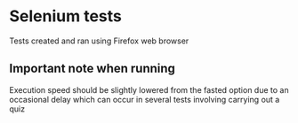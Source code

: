 # Selenium tests

Tests created and ran using Firefox web browser

## Important note when running

Execution speed should be slightly lowered from the fasted option due to an occasional delay which can occur in several tests involving carrying out a quiz
